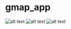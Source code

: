# gmap_app


![alt text](https://imgur.com/SfSDMoV)
![alt text](https://imgur.com/cyCGGBT)
![alt text](https://imgur.com/DjX2ZX2)

